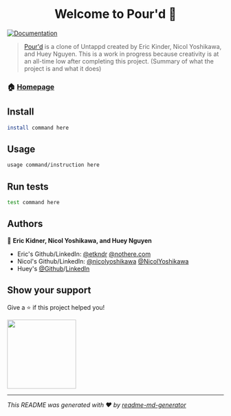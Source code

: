 <h1 align="center">Welcome to Pour'd 👋</h1>
<p>
  <a href="https://github.com/nicolyoshikawa/pour-d/wiki" target="_blank">
    <img alt="Documentation" src="https://img.shields.io/badge/documentation-yes-brightgreen.svg" />
  </a>
</p>

> [Pour'd](https://pourd.onrender.com/) is a clone of Untappd created by Eric Kinder, Nicol Yoshikawa, and Huey Nguyen. This is a work in progress because creativity is at an all-time low after completing this project. (Summary of what the project is and what it does)

### 🏠 [Homepage](https://pourd.onrender.com/home)

## Install

```sh
install command here
```

## Usage

```sh
usage command/instruction here
```

## Run tests

```sh
test command here
```

## Authors

👤 **Eric Kidner, Nicol Yoshikawa, and Huey Nguyen**

* Eric's Github/LinkedIn: [@etkndr](https://github.com/etkndr) [@nothere.com](https://linkedin.com/in/nothere.com)
* Nicol's Github/LinkedIn: [@nicolyoshikawa](https://github.com/nicolyoshikawa) [@NicolYoshikawa](https://www.linkedin.com/in/nicol-yoshikawa/)
* Huey's [@Github](https://github.com/Syndux)/[LinkedIn](https://www.linkedin.com/in/huey-nguyen/)


## Show your support

Give a ⭐️ if this project helped you!

<a href="https://www.patreon.com/test.com">
  <img src="https://c5.patreon.com/external/logo/become_a_patron_button@2x.png" width="160">
</a>

***
_This README was generated with ❤️ by [readme-md-generator](https://github.com/kefranabg/readme-md-generator)_
